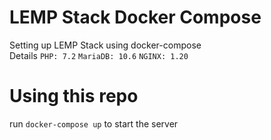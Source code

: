 # LEMP Stack Docker Compose
Setting up LEMP Stack using docker-compose<br>
Details
`PHP: 7.2` `MariaDB: 10.6` `NGINX: 1.20`

# Using this repo
run `docker-compose up` to start the server
